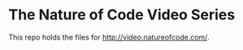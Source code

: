 The Nature of Code Video Series
===============================

This repo holds the files for http://video.natureofcode.com/.
